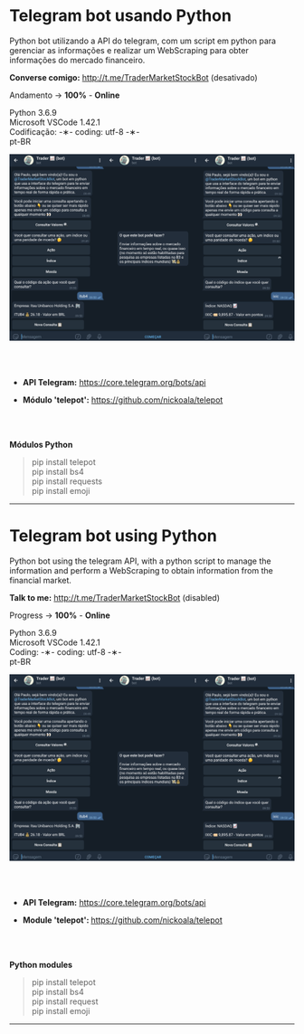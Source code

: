 # Telegram bot usando Python

Python bot utilizando a API do telegram, com um script em python para gerenciar as informações e realizar um WebScraping para obter informações do mercado financeiro.

<strong>Converse comigo:</strong> http://t.me/TraderMarketStockBot (desativado)

Andamento -> <strong>100%</strong> - <strong>Online</strong>

Python 3.6.9 </br>
Microsoft VSCode 1.42.1 </br>
Codificação: -&lowast;- coding: utf-8 -&lowast;- </br>
pt-BR </br> 

![all-trader](https://github.com/alpdias/bot-telegram-python/blob/master/img/all-trader.png)

</br>
</br>

* <strong>API Telegram:</strong> https://core.telegram.org/bots/api

* <strong>Módulo 'telepot':</strong> https://github.com/nickoala/telepot

</br>
</br>

<strong>Módulos Python</strong>

> pip install telepot </br> 
> pip install bs4 </br>
> pip install requests </br>
> pip install emoji

---------------------------------------------------------------------------------------------------------------------------------

# Telegram bot using Python

Python bot using the telegram API, with a python script to manage the information and perform a WebScraping to obtain information from the financial market.

<strong>Talk to me:</strong> http://t.me/TraderMarketStockBot (disabled)

Progress -> <strong>100%</strong> - <strong>Online</strong>

Python 3.6.9 </br>
Microsoft VSCode 1.42.1 </br>
Coding: -&lowast;- coding: utf-8 -&lowast;- </br>
pt-BR </br>

![all-trader](https://github.com/alpdias/bot-telegram-python/blob/master/img/all-trader.png)

</br>
</br>

* <strong>API Telegram:</strong> https://core.telegram.org/bots/api

* <strong>Module 'telepot': </strong> https://github.com/nickoala/telepot

</br>
</br>

<strong>Python modules</strong>

> pip install telepot </br>
> pip install bs4 </br>
> pip install request </br>
> pip install emoji

---------------------------------------------------------------------------------------------------------------------------------
